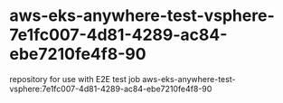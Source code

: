 # aws-eks-anywhere-test-vsphere-7e1fc007-4d81-4289-ac84-ebe7210fe4f8-90
repository for use with E2E test job aws-eks-anywhere-test-vsphere:7e1fc007-4d81-4289-ac84-ebe7210fe4f8-90
